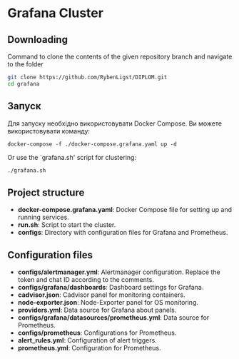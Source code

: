# Grafana Cluster

## Downloading

Command to clone the contents of the given repository branch and navigate to the folder

  ```bash
  git clone https://github.com/RybenLigst/DIPLOM.git
  cd grafana
  ```

## Запуск

Для запуску необхідно використовувати Docker Compose. Ви можете використовувати команду:

```shell
docker-compose -f ./docker-compose.grafana.yaml up -d
```

Or use the `grafana.sh' script for clustering:

```sh
./grafana.sh
```

## Project structure

- **docker-compose.grafana.yaml**: Docker Compose file for setting up and running services.
- **run.sh**: Script to start the cluster.
- **configs**: Directory with configuration files for Grafana and Prometheus.

## Configuration files

- **configs/alertmanager.yml**: Alertmanager configuration. Replace the token and chat ID according to the comments.
- **configs/grafana/dashboards**: Dashboard settings for Grafana.
 - **cadvisor.json**: Cadvisor panel for monitoring containers.
 - **node-exporter.json**: Node-Exporter panel for OS monitoring.
 - **providers.yml**: Data source for Grafana about panels.
- **configs/grafana/datasources/prometheus.yml**: Data source for Prometheus.
- **configs/prometheus**: Configurations for Prometheus.
 - **alert_rules.yml**: Configuration of alert triggers.
 - **prometheus.yml**: Configuration for Prometheus.
